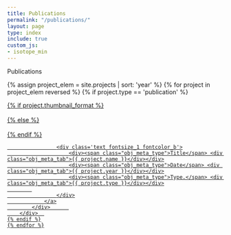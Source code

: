 ```yaml
---
title: Publications
permalink: "/publications/"
layout: page
type: index
include: true
custom_js:
- isotope_min
---
```


<style>
.ind{
}
.present_div{
}
</style>



<div class="present_div fontsize_3">Publications</div>
<div class="grid grid_present">
<div class="grid-sizer"></div>

 {% assign project_elem = site.projects | sort: 'year'  %}
	{% for project in project_elem reversed %}
	{% if project.type == 'publication' %}
		<div class="grid-item short {{ project.year }} {{ project.type }} {% if project.featured %}featured{% endif %}">
			<div class="elem_inner">
				<a href="{{ site.baseurl }}{{ project.url }}">
					{% if project.thumbnail_format %}
						<div class="image cover" style="background-image:url('{{ site.baseurl }}/assets/projects/{{ project.slug }}.{{ project.thumbnail_format }}')"></div>	
					{% else %}
						<div class="image cover" style="background-image:url('{{ site.baseurl }}/assets/projects/{{ project.slug }}.jpg')"></div>	
					{% endif %}
									
					<div class='text fontsize_1 fontcolor_b'>
						<div><span class="obj_meta_type">Title</span> <div class="obj_meta_tab">{{ project.name }}</div></div>
						<div><span class="obj_meta_type">Date</span> <div class="obj_meta_tab">{{ project.year }}</div></div>
						<div><span class="obj_meta_type">Type.</span> <div class="obj_meta_tab">{{ project.type }}</div></div>
			
					</div>
				</a>
			</div>		
		</div>	
	{% endif %}
	{% endfor %}


</div>

